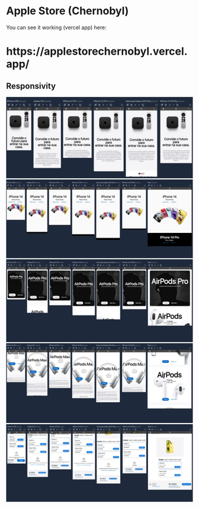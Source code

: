 <h1>Apple Store (Chernobyl)</h1>

You can see it working (vercel app) here:

<h1>https://applestorechernobyl.vercel.app/</h1>

<h2>Responsivity</h2>

<img src="/src/images/Responsividade_1.jpg">
<img src="/src/images/Responsividade_2.jpg">
<img src="/src/images/Responsividade_3.jpg">
<img src="/src/images/Responsividade_4.jpg">
<img src="/src/images/Responsividade_5.jpg">

